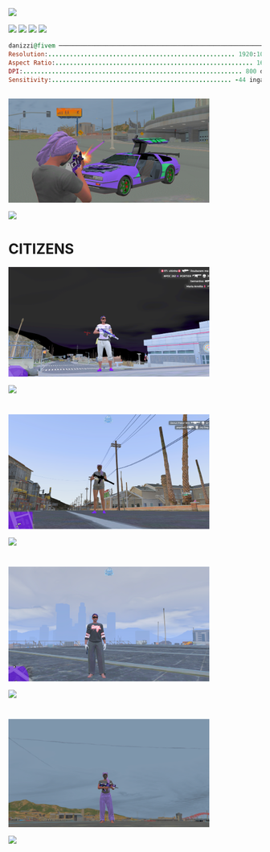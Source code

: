 <p>
  <img src="https://github.com/user-attachments/assets/89e1464b-523d-411c-9e04-47cb436f9774" width="400">
</p>

[<img src="https://img.shields.io/badge/%20MODS-64419C?style=flat" />](#mods) [<img src="https://img.shields.io/badge/%20CITIZENS-64419C?style=flat" />](#citizens) [<img src="https://img.shields.io/badge/%20RESHADES-64419C?style=flat" />](#reshades) [<img src="https://img.shields.io/badge/%20SOUNDPACK-64419C?style=flat" />](#soundpack)
  
```ruby
danizzi@fivem ───────────────────────────────────────────────────────────
Resolution:.................................................... 1920:1080
Aspect Ratio:....................................................... 16:9
DPI:............................................................. 800 dpi
Sensitivity:.................................................. -44 ingame
```

<a name="mods"></a>

## 

<p>
  <img src="❀ images/mods.png" width="400">
</p>

<p>
  <a href="https://github.com/171pt/danizzi/releases/download/mods-v1.0/danizzi-mods-v1.0.zip">
    <img src="https://img.shields.io/badge/%20DOWNLOAD%20MODS-64419C?style=plastic&logoColor=white" height="25" />
  </a>
</p>

# CITIZENS

<p>
  <img src="❀ images/citizen1.png" width="400">
</p>

<p>
  <a href="https://github.com/171pt/danizzi/releases/download/citizen/danizzi-citizen-v1.0.zip">
    <img src="https://img.shields.io/badge/%20DOWNLOAD%20THIS%20CITIZEN-64419C?style=plastic&logoColor=white" height="25" />
  </a>
</p>

# 

<p>
  <img src="❀ images/citizen2.png" width="400">
</p>

<p>
  <a href="https://github.com/171pt/danizzi/releases/download/citizen/danizzi-citizen-v2.0.zip">
    <img src="https://img.shields.io/badge/%20DOWNLOAD%20THIS%20CITIZEN-64419C?style=plastic&logoColor=white" height="25" />
  </a>
</p>

# 

<p>
  <img src="❀ images/citizen3.png" width="400">
</p>

<p>
  <a href="https://github.com/171pt/danizzi/releases/download/citizen/danizzi-citizen-v3.0.zip">
    <img src="https://img.shields.io/badge/%20DOWNLOAD%20THIS%20CITIZEN-64419C?style=plastic&logoColor=white" height="25" />
  </a>
</p>

# 

<p>
  <img src="❀ images/citizen4.png" width="400">
</p>

<p>
  <a href="https://github.com/171pt/danizzi/releases/download/citizen/danizzi-citizen-v4.0.zip">
    <img src="https://img.shields.io/badge/%20DOWNLOAD%20THIS%20CITIZEN-64419C?style=plastic&logoColor=white" height="25" />
  </a>
</p>

#

<a name="reshades"></a>

<a name="soundpack"></a>
